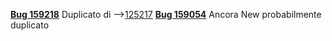 [**Bug 159218**](https://bugs.documentfoundation.org/show_bug.cgi?id=159218) Duplicato di -->[125217](https://bugs.documentfoundation.org/show_bug.cgi?id=125217)
[**Bug 159054**](https://bugs.documentfoundation.org/show_bug.cgi?id=159054) Ancora New probabilmente duplicato

